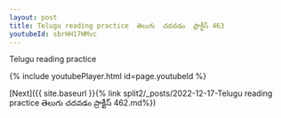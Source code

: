 ```yaml
---
layout: post
title: Telugu reading practice  తెలుగు  చదవడం  ప్రాక్టీస్ 463
youtubeId: sbrHH17HMvc
---
```

 
 
Telugu reading practice
 
 
 
 
 


{% include youtubePlayer.html id=page.youtubeId %}
 
[Next]({{ site.baseurl }}{% link  split2/_posts/2022-12-17-Telugu reading practice  తెలుగు  చదవడం  ప్రాక్టీస్ 462.md%})
 
